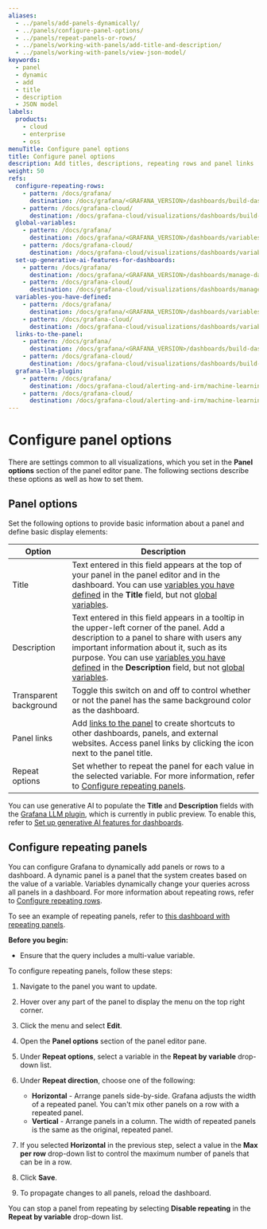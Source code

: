 ```yaml
---
aliases:
  - ../panels/add-panels-dynamically/
  - ../panels/configure-panel-options/
  - ../panels/repeat-panels-or-rows/
  - ../panels/working-with-panels/add-title-and-description/
  - ../panels/working-with-panels/view-json-model/
keywords:
  - panel
  - dynamic
  - add
  - title
  - description
  - JSON model
labels:
  products:
    - cloud
    - enterprise
    - oss
menuTitle: Configure panel options
title: Configure panel options
description: Add titles, descriptions, repeating rows and panel links
weight: 50
refs:
  configure-repeating-rows:
    - pattern: /docs/grafana/
      destination: /docs/grafana/<GRAFANA_VERSION>/dashboards/build-dashboards/create-dashboard/#configure-repeating-rows
    - pattern: /docs/grafana-cloud/
      destination: /docs/grafana-cloud/visualizations/dashboards/build-dashboards/create-dashboard/#configure-repeating-rows
  global-variables:
    - pattern: /docs/grafana/
      destination: /docs/grafana/<GRAFANA_VERSION>/dashboards/variables/add-template-variables/#global-variables
    - pattern: /docs/grafana-cloud/
      destination: /docs/grafana-cloud/visualizations/dashboards/variables/add-template-variables/#global-variables
  set-up-generative-ai-features-for-dashboards:
    - pattern: /docs/grafana/
      destination: /docs/grafana/<GRAFANA_VERSION>/dashboards/manage-dashboards/#set-up-generative-ai-features-for-dashboards
    - pattern: /docs/grafana-cloud/
      destination: /docs/grafana-cloud/visualizations/dashboards/manage-dashboards/#set-up-generative-ai-features-for-dashboards
  variables-you-have-defined:
    - pattern: /docs/grafana/
      destination: /docs/grafana/<GRAFANA_VERSION>/dashboards/variables/
    - pattern: /docs/grafana-cloud/
      destination: /docs/grafana-cloud/visualizations/dashboards/variables/
  links-to-the-panel:
    - pattern: /docs/grafana/
      destination: /docs/grafana/<GRAFANA_VERSION>/dashboards/build-dashboards/manage-dashboard-links/#panel-links
    - pattern: /docs/grafana-cloud/
      destination: /docs/grafana-cloud/visualizations/dashboards/build-dashboards/manage-dashboard-links/#panel-links
  grafana-llm-plugin:
    - pattern: /docs/grafana/
      destination: /docs/grafana-cloud/alerting-and-irm/machine-learning/configure/llm-plugin/
    - pattern: /docs/grafana-cloud/
      destination: /docs/grafana-cloud/alerting-and-irm/machine-learning/configure/llm-plugin/
---
```


# Configure panel options

There are settings common to all visualizations, which you set in the **Panel options** section of the panel editor pane. The following sections describe these options as well as how to set them.

## Panel options

Set the following options to provide basic information about a panel and define basic display elements:

| Option                 | Description                                                                                                                                                                                                                                                                                             |
| ---------------------- | ------------------------------------------------------------------------------------------------------------------------------------------------------------------------------------------------------------------------------------------------------------------------------------------------------- |
| Title                  | Text entered in this field appears at the top of your panel in the panel editor and in the dashboard. You can use [variables you have defined](ref:variables-you-have-defined) in the **Title** field, but not [global variables](ref:global-variables).                                                                                                  |
| Description            | Text entered in this field appears in a tooltip in the upper-left corner of the panel. Add a description to a panel to share with users any important information about it, such as its purpose. You can use [variables you have defined](ref:variables-you-have-defined) in the **Description** field, but not [global variables](ref:global-variables). |
| Transparent background | Toggle this switch on and off to control whether or not the panel has the same background color as the dashboard.                                                                                                                                                                                       |
| Panel links            | Add [links to the panel](ref:links-to-the-panel) to create shortcuts to other dashboards, panels, and external websites. Access panel links by clicking the icon next to the panel title.                                                                                                                                     |
| Repeat options         | Set whether to repeat the panel for each value in the selected variable. For more information, refer to [Configure repeating panels](#configure-repeating-panels).                                                                                                                                      |

You can use generative AI to populate the **Title** and **Description** fields with the [Grafana LLM plugin](ref:grafana-llm-plugin), which is currently in public preview. To enable this, refer to [Set up generative AI features for dashboards](ref:set-up-generative-ai-features-for-dashboards).

## Configure repeating panels

You can configure Grafana to dynamically add panels or rows to a dashboard. A dynamic panel is a panel that the system creates based on the value of a variable. Variables dynamically change your queries across all panels in a dashboard. For more information about repeating rows, refer to [Configure repeating rows](ref:configure-repeating-rows).

To see an example of repeating panels, refer to [this dashboard with repeating panels](https://play.grafana.org/d/testdata-repeating/testdata-repeating-panels?orgId=1).

**Before you begin:**

- Ensure that the query includes a multi-value variable.

To configure repeating panels, follow these steps:

1. Navigate to the panel you want to update.
1. Hover over any part of the panel to display the menu on the top right corner.
1. Click the menu and select **Edit**.
1. Open the **Panel options** section of the panel editor pane.
1. Under **Repeat options**, select a variable in the **Repeat by variable** drop-down list.
1. Under **Repeat direction**, choose one of the following:

   - **Horizontal** - Arrange panels side-by-side. Grafana adjusts the width of a repeated panel. You can't mix other panels on a row with a repeated panel.
   - **Vertical** - Arrange panels in a column. The width of repeated panels is the same as the original, repeated panel.

1. If you selected **Horizontal** in the previous step, select a value in the **Max per row** drop-down list to control the maximum number of panels that can be in a row.
1. Click **Save**.
1. To propagate changes to all panels, reload the dashboard.

You can stop a panel from repeating by selecting **Disable repeating** in the **Repeat by variable** drop-down list.

